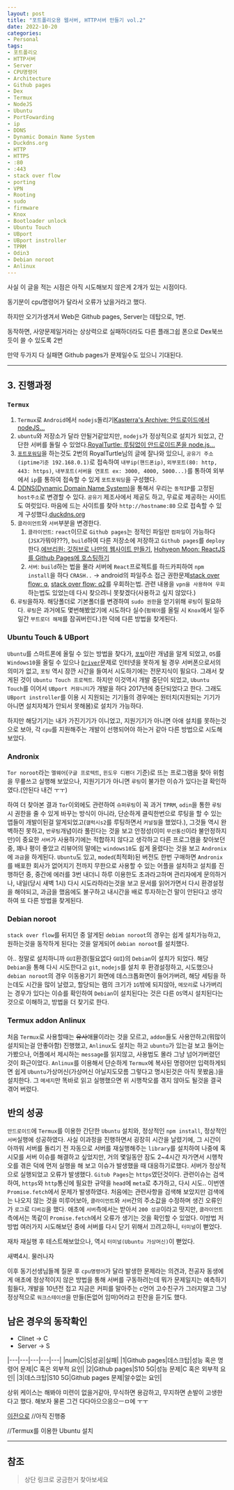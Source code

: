 ```yaml
---
layout: post
title: "포트폴리오용 웹서버, HTTP서버 만들기 vol.2"
date: 2022-10-20
categories:
- Personal
tags:
- 포트폴리오
- HTTP서버
- Server
- CPU명령어
- Architecture
- Github pages
- Dex
- Termux
- NodeJS
- Ubuntu
- PortFowarding
- ip
- DDNS
- Dynamic Domain Name System
- Duckdns.org
- HTTP
- HTTPS
- :80
- :443
- stack over flow
- porting
- VPN
- Rooting
- sudo
- firmware
- Knox
- Bootloader unlock
- Ubuntu Touch
- UBport
- UBport instroller
- TPRM
- Odin3
- Debian noroot
- Anlinux
---
```


사실 이 글을 적는 시점은 아직 시도해보지 않은게 2개가 있는 시점이다.

동기분이 cpu명령어가 달라서 오류가 났을거라고 했다.

하지만 오기가생겨서 Web은 Github pages, Server는 데탑으로, 1번.

동작하면, 사양문제일거라는 상상력으로 실패하더라도 다른 플래그쉽 폰으로 Dex북쓰듯이 쓸 수 있도록 2번

만약 두가지 다 실패면 Github pages가 문제일수도 있으니 기대된다.

---

## 3. 진행과정

### `Termux`

1. `Termux`로 `Android`에서 `nodejs`돌리기[Kasterra's Archive: 안드로이드에서 nodeJS...](https://kasterra.github.io/setting-nodejs-in-android/)
2. `ubuntu`와 저장소가 달라 안될거같았지만, `nodejs`가 정상적으로 설치가 되었고, 간단한 서버를 돌릴 수 있었다.[RoyalTurtle: 루팅없이 안드로이드폰을 node.js...](https://royalturtles.tistory.com/5)
3. [`포트포워딩`](https://ko.wikipedia.org/wiki/%ED%8F%AC%ED%8A%B8_%ED%8F%AC%EC%9B%8C%EB%94%A9)을 하는것도 2번의 RoyalTurtle님의 글에 잘나와 있으니, `공유기 주소(iptime기준 192.168.0.1)`로 접속하여 `내부ip(핸드폰ip)`, `외부포트(80: http, 443: https)`, `내부포트(서버을 연포트 ex: 3000, 4000, 5000...)`를 통하여 외부에서 `ip`를 통하여 접속할 수 있게 `포트포워딩`을 구성했다.
4. [DDNS(Dynamic Domain Name System)](https://namu.wiki/w/DNS#s-2.3)을 통해서 우리는 `동적IP`를 고정된 `host주소`로 변경할 수 있다. `공유기` 제조사에서 제공도 하고, 무료로 제공하는 사이트도 여럿있다. 마음에 드는 사이트를 찾아 `http://hostname:80` 으로 접속할 수 있게 구성했다.[duckdns.org](https://www.duckdns.org/domains)
5. `클라이언트`와 `서버`부분을 변경한다.
   1. `클라이언트`: `react`이므로 `Github pages`는 정적인 파일만 `컴파일`이 가능하다(`JSX`가뭐야???), `build`하여 다른 저장소에 저장하고 `Github pages`를 `deploy`한다.[에브리원: 깃허브로 나만의 웹사이트 만들기](https://brunch.co.kr/@everiwon/42), [Hohyeon Moon: ReactJS를 Github Pages에 호스팅하기](https://www.hohyeonmoon.com/blog/react-js-github-pages-deploy/)
   2. `서버`: `build`하는 법을 몰라 서버에 `React`프로젝트를 하드카피하여 `npm install`을 하다 `CRASH..` -> android의 파일주소 접근 권한문제[stack over flow: q](https://stackoverflow.com/questions/61943494/how-can-i-install-npm-on-termux), [stack over flow: q2](https://stackoverflow.com/questions/73307285/termux-npm-err-error-eperm-operation-not-permitted-symlink)를 우회하는법. 관련 내용을 `vpn을 사용하여 우회`하는법도 있었는데 다시 찾으려니 못찾겠다(사용하고 싶지 않았다.)
6. `루팅`을하자. 해당폴더로 기본폴더를 변경하여 `sudo 권한`을 얻기위해 `루팅`이 필요하다. `루팅`은 과거에도 몇번해봤었기에 시도하다 실수(`펌웨어`를 올릴 시 `Knox`에서 일주일간 `부트로더 해제`를 잠궈버린다.)한 덕에 다른 방법을 찾게된다.

### Ubuntu Touch & UBport

`Ubuntu`를 스마트폰에 올릴 수 있는 방법을 찾다가, [`포팅`](https://namu.wiki/w/%ED%8F%AC%ED%8C%85)이란 개념을 알게 되었고, `OS`를 `Windows10`을 올릴 수 있으나 [`Driver`](https://namu.wiki/w/%EB%94%94%EB%B0%94%EC%9D%B4%EC%8A%A4%20%EB%93%9C%EB%9D%BC%EC%9D%B4%EB%B2%84)문제로 인터넷을 못하게 될 경우 서버폰으로서의 의미가 없고, `포팅` 역시 잠깐 시간을 들여서 시도하기에는 전문지식이 필요다. 그래서 찾게된 것이 `Ubuntu Touch 프로젝트`. 하지만 이것역시 개발 중단이 되었고, `Ubuntu Touch`를 이어서 `UBport 커뮤니티`가 개발을 하다 2017년에 중단되었다고 한다. 그래도 `UBport instroller`를 이용 시 지원되는 기기들의 경우에는 원터치(지원되는 기기가 아니면 설치자체가 안되서 못해봄)로 설치가 가능하다.

하지만 해당기기는 내가 가진기기가 이니었고, 지원기기가 아니면 아애 설치를 못하는것으로 보아, 각 `cpu`를 지원해주는 개발이 선행되어야 하는거 같아 다른 방법으로 시도해 보았다.

### Andronix

`Tor noroot`라는 `멜웨어`(`구글 프로텍트`, `윈도우 디펜더` 기준)로 뜨는 프로그램을 찾아 위험을 무릎쓰고 실행해 보았으나, 지원기기가 아니면 `루팅`이 불가한 이슈가 있다는걸 확인하였다.(안된다 내건 ㅜㅜ)

하여 더 찾아본 결과 `Tor`이외에도 관련하여 `슈퍼루팅`이 꼭 과거 `TPRM`, `odin`을 통한 `루팅` 시 권한을 줄 수 있게 바꾸는 방식이 아니라, 단순하게 클릭한번으로 루팅을 할 수 있는 앱들이 개발이된걸 알게되었고(`갤럭시s2`를 루팅하면서 `커널질`을 했었다.), 그것들 역시 완벽하진 못하고, `반루팅`개념이라 풀린다는 것을 보고 안정성(이미 `무선통신`이라 불안정하지만)이 중요한 `서버`가 사용하기에는 적합하지 않다고 생각하고 다른 프로그램을 찾아보던 중, 꽤나 평이 좋았고 리뷰어의 말에는 `windows10`도 쉽게 올렸다는 것을 보고 `Andronix`에 `과금`을 하게된다. `Ubuntu`도 있고, `moded`(최적화)된 버전도 한번 구매하면 `Andronix`를 배포한 회사가 없어지기 전까지 무한으로 사용할 수 있는 어플을 설치하고 설치를 진행하던 중, 중간에 에러를 3번 내더니 하루 이용한도 초과라고하며 관리자에게 문의하거나, 내일(당시 새벽 1시) 다시 시도라하라는것을 보고 문서를 읽어가면서 다시 환경설정을 해야되고, 과금을 했음에도 불구하고 내시간을 배로 투자하는건 말이 안된다고 생각하여 또 다른 방법을 찾게된다.

### Debian noroot

`stack over flow`를 뒤지던 중 알게된 `debian noroot`의 경우는 쉽게 설치가능하고, 원하는것을 동작하게 된다는 것을 알게되어 `debian noroot`를 설치했다.

아.. 정말로 설치하니까 `GUI`환경(필요없다 `GUI`)의 `Debian`이 설치가 되었다. 해당 `Debian`을 통해 다시 시도한다고 `git`, `nodejs`를 설치 후 환경설정하고, 시도했으나 `debian noroot`의 경우 이동용기기 화면에 데스크톱화면이 들어가버려, 해당 세팅을 하는데도 시간을 많이 날렸고, 할당되는 램의 크기가 `1G`밖에 되지않아, `메모리`로 나가버리는 경우가 있다는 이슈를 확인하여 `Debian`이 설치된다는 것은 다른 `OS`역시 설치된다는 것으로 이해하고, 방법을 더 찾기로 한다.

### Termux addon Anlinux

처음 `Termux`로 사용할때는 ~~유사~~애뮬이라는 것을 모르고, `addon`들도 사용안하고(뭐많이 설치되는걸 안좋아함) 진행했고, `Anlinux`도 설치는 하고 `ubuntu`가 있는걸 보고 들어는 가봤으나, 어플에서 제시하는 `message`를 읽지않고, 사용법도 몰라 그냥 넘어가버렸던 것이 화근이었다. `Anlinux`를 이용해서 단순하게 `Termux`에 복사된 명령어만 입력하게되면 쉽게 `Ubuntu`가상머신(가상머신 아닐지도모름 그렇다고 명시된것은 아직 못봤음.)을 설치한다. 그 `메세지`만 똑바로 읽고 실행했으면 위 시행착오를 겪지 않아도 될것을 결국 겪어 버렸다.

## 반의 성공

`안드로이드`에 `Termux`를 이용한 간단한 `Ubuntu` 설치와, 정상적인 `npm install`, 정상적인 `서버`실행에 성공하였다. 사실 이과정을 진행하면서 굉장히 시간을 날렸기에, 그 시간이 아까워 서버를 돌리기 전 자동으로 서버를 재실행해주는 `library`를 설치하여 나중에 혹시모를 서버 이슈를 해결하고 싶었지만, 거의 몇일동안 잠도 2~4시간 자가면서 시행착오를 겪은 덕에 먼저 실행을 해 보고 이슈가 발생했을 때 대응하기로했다. 서버가 정상적으로 실행되었고 오류가 발생했다. `Gitub Pages`는 `https`였던것이다. 관련이슈는 검색하여, `https`와 `http`통신에 필요한 규약을 `head`에 `meta`로 추가하고, 다시 시도.. 이번엔 `Promise.fetch`에서 문제가 발생하였다. 처음에는 관련사항을 검색해 보았지만 검색에는 나오지 않는 것을 미루어보아, `클라이언트`와 `서버`간의 주소값을 수정하며 생긴 오류인가 `로그`로 `디버깅`을 했다. 애초에 `서버`측에서는 받아서 `200 성공`이라고 떳지만, `클라이언트`측에서는 똑같이 `Promise.fetch`에서 오류가 생기는 것을 확인할 수 있었다. 이방법 저방법 여러가지 시도해보던 중에 서버를 다시 닫기 위해서 끄려고하니, `터미널`이 뻗었다.

재차 재실행 후 테스트해보았으나, 역시 `터미널(Ubuntu 가상머신)`이 뻗었다.

새벽4시. 물러나자

이후 동기선생님들께 질문 후 `cpu명령어`가 달라 발생한 문제라는 의견과, 전공자 동생에게 애초에 정상적이지 않은 방법을 통해 서버를 구동하려는데 뭐가 문제일지는 예측하기 힘들다, 개발을 10년전 접고 지금은 커피를 말아주는 c언어 고수친구가 그러지말고 그냥 정상적으로 `워크스테이션`을 만들(돈없어 임마)어라고 핀잔을 듣기도 했다.

## 남은 경우의 동작확인

- Clinet -> C
- Server -> S

|---|---|---|---|---|
|num|C|S|성공|실패|
|1|Github pages|데스크탑|성능 혹은 명령어 문제|C 혹은 외부적 요인|
|2|Github pages|S10 5G|성능 문제|C 혹은 외부적 요인|
|3|데스크탑|S10 5G|Github pages 문제|알수없는 요인|

상위 케이스는 해봐야 미련이 없을거같아, 무식하면 용감하고, 무지하면 손발이 고생한다고 했다. 해보자 물론 그건 다다아으으응으ㅡㅁ에 ㅜㅜ

[이전으로](https://kimtank.github.io/personal/2022/10/18/afree-hosting-1.html)
//아직 진행중

//Termux를 이용한 Ubuntu 설치

---

## 참조

> 상단 링크로 궁금한거 찾아보세요
